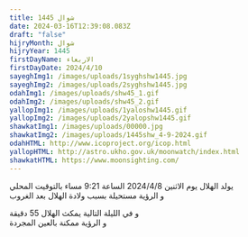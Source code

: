 ```yaml
---
title: شوال 1445
date: 2024-03-16T12:39:08.083Z
draft: "false"
hijryMonth: شوال
hijryYear: 1445
firstDayName: الاربعاء
firstDayDate: 2024/4/10
sayeghImg1: /images/uploads/1syghshw1445.jpg
sayeghImg2: /images/uploads/2syghshw1445.jpg
odahImg1: /images/uploads/shw45_1.gif
odahImg2: /images/uploads/shw45_2.gif
yallopImg1: /images/uploads/1yaloshw1445.gif
yallopImg2: /images/uploads/2yalopshw1445.gif
shawkatImg1: /images/uploads/00000.jpg
shawkatImg2: /images/uploads/1445shw_4-9-2024.gif
odahHTML: http://www.icoproject.org/icop.html
yallopHTML: http://astro.ukho.gov.uk/moonwatch/index.html
shawkatHTML: https://www.moonsighting.com/
---
```

يولد الهلال يوم الاثنين 2024/4/8 الساعة 9:21 مساء بالتوقيت المحلي\
و الرؤية مستحيلة بسبب ولادة الهلال بعد الغروب

و﻿ في الليلة التالية يمكث الهلال 55 دقيقة \
و﻿ الرؤية ممكنة بالعين المجردة